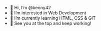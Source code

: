 - 👋 Hi, I’m @benny42
- 👀 I’m interested in Web Development
- 🌱 I’m currently learning HTML, CSS & GIT
- 🏅 See you at the top and keep working!

<!---
benny42/benny42 is a ✨ special ✨ repository because its `README.md` (this file) appears on your GitHub profile.
You can click the Preview link to take a look at your changes.
--->
